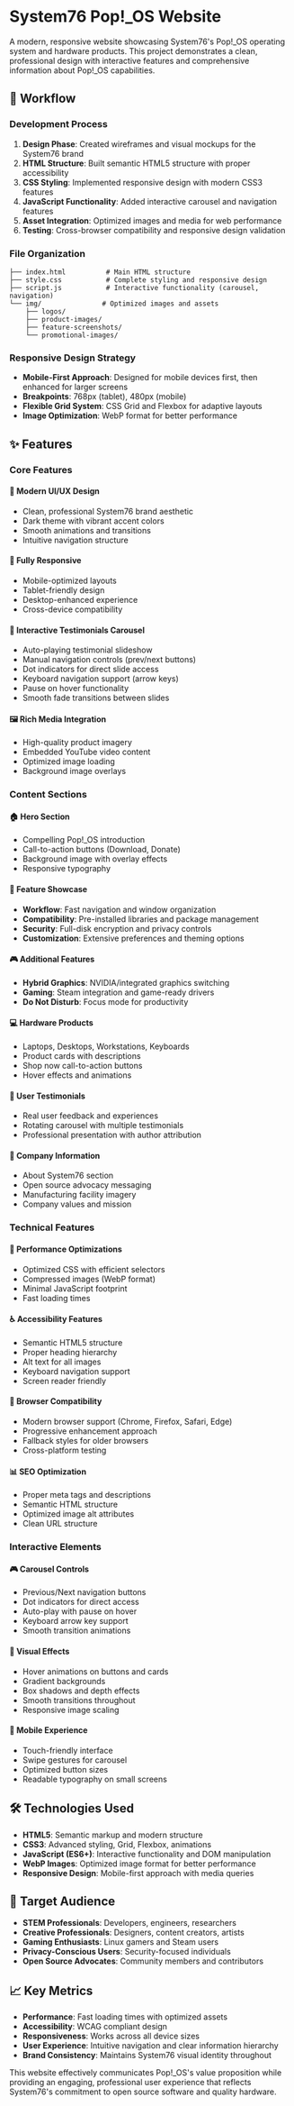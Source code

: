 # System76 Pop!_OS Website

A modern, responsive website showcasing System76's Pop!_OS operating system and hardware products. This project demonstrates a clean, professional design with interactive features and comprehensive information about Pop!_OS capabilities.

## 🚀 Workflow

### Development Process
1. **Design Phase**: Created wireframes and visual mockups for the System76 brand
2. **HTML Structure**: Built semantic HTML5 structure with proper accessibility
3. **CSS Styling**: Implemented responsive design with modern CSS3 features
4. **JavaScript Functionality**: Added interactive carousel and navigation features
5. **Asset Integration**: Optimized images and media for web performance
6. **Testing**: Cross-browser compatibility and responsive design validation

### File Organization
```
├── index.html          # Main HTML structure
├── style.css           # Complete styling and responsive design
├── script.js           # Interactive functionality (carousel, navigation)
└── img/               # Optimized images and assets
    ├── logos/
    ├── product-images/
    ├── feature-screenshots/
    └── promotional-images/
```

### Responsive Design Strategy
- **Mobile-First Approach**: Designed for mobile devices first, then enhanced for larger screens
- **Breakpoints**: 768px (tablet), 480px (mobile)
- **Flexible Grid System**: CSS Grid and Flexbox for adaptive layouts
- **Image Optimization**: WebP format for better performance

## ✨ Features

### Core Features

#### 🎨 **Modern UI/UX Design**
- Clean, professional System76 brand aesthetic
- Dark theme with vibrant accent colors
- Smooth animations and transitions
- Intuitive navigation structure

#### 📱 **Fully Responsive**
- Mobile-optimized layouts
- Tablet-friendly design
- Desktop-enhanced experience
- Cross-device compatibility

#### 🎠 **Interactive Testimonials Carousel**
- Auto-playing testimonial slideshow
- Manual navigation controls (prev/next buttons)
- Dot indicators for direct slide access
- Keyboard navigation support (arrow keys)
- Pause on hover functionality
- Smooth fade transitions between slides

#### 🖼️ **Rich Media Integration**
- High-quality product imagery
- Embedded YouTube video content
- Optimized image loading
- Background image overlays

### Content Sections

#### 🏠 **Hero Section**
- Compelling Pop!_OS introduction
- Call-to-action buttons (Download, Donate)
- Background image with overlay effects
- Responsive typography

#### 🔧 **Feature Showcase**
- **Workflow**: Fast navigation and window organization
- **Compatibility**: Pre-installed libraries and package management
- **Security**: Full-disk encryption and privacy controls
- **Customization**: Extensive preferences and theming options

#### 🎮 **Additional Features**
- **Hybrid Graphics**: NVIDIA/integrated graphics switching
- **Gaming**: Steam integration and game-ready drivers
- **Do Not Disturb**: Focus mode for productivity

#### 💻 **Hardware Products**
- Laptops, Desktops, Workstations, Keyboards
- Product cards with descriptions
- Shop now call-to-action buttons
- Hover effects and animations

#### 👥 **User Testimonials**
- Real user feedback and experiences
- Rotating carousel with multiple testimonials
- Professional presentation with author attribution

#### 🏢 **Company Information**
- About System76 section
- Open source advocacy messaging
- Manufacturing facility imagery
- Company values and mission

### Technical Features

#### 🎯 **Performance Optimizations**
- Optimized CSS with efficient selectors
- Compressed images (WebP format)
- Minimal JavaScript footprint
- Fast loading times

#### ♿ **Accessibility Features**
- Semantic HTML5 structure
- Proper heading hierarchy
- Alt text for all images
- Keyboard navigation support
- Screen reader friendly

#### 🔧 **Browser Compatibility**
- Modern browser support (Chrome, Firefox, Safari, Edge)
- Progressive enhancement approach
- Fallback styles for older browsers
- Cross-platform testing

#### 📊 **SEO Optimization**
- Proper meta tags and descriptions
- Semantic HTML structure
- Optimized image alt attributes
- Clean URL structure

### Interactive Elements

#### 🎮 **Carousel Controls**
- Previous/Next navigation buttons
- Dot indicators for direct access
- Auto-play with pause on hover
- Keyboard arrow key support
- Smooth transition animations

#### 🎨 **Visual Effects**
- Hover animations on buttons and cards
- Gradient backgrounds
- Box shadows and depth effects
- Smooth transitions throughout
- Responsive image scaling

#### 📱 **Mobile Experience**
- Touch-friendly interface
- Swipe gestures for carousel
- Optimized button sizes
- Readable typography on small screens

## 🛠️ Technologies Used

- **HTML5**: Semantic markup and modern structure
- **CSS3**: Advanced styling, Grid, Flexbox, animations
- **JavaScript (ES6+)**: Interactive functionality and DOM manipulation
- **WebP Images**: Optimized image format for better performance
- **Responsive Design**: Mobile-first approach with media queries

## 🎯 Target Audience

- **STEM Professionals**: Developers, engineers, researchers
- **Creative Professionals**: Designers, content creators, artists
- **Gaming Enthusiasts**: Linux gamers and Steam users
- **Privacy-Conscious Users**: Security-focused individuals
- **Open Source Advocates**: Community members and contributors

## 📈 Key Metrics

- **Performance**: Fast loading times with optimized assets
- **Accessibility**: WCAG compliant design
- **Responsiveness**: Works across all device sizes
- **User Experience**: Intuitive navigation and clear information hierarchy
- **Brand Consistency**: Maintains System76 visual identity throughout

This website effectively communicates Pop!_OS's value proposition while providing an engaging, professional user experience that reflects System76's commitment to open source software and quality hardware.
